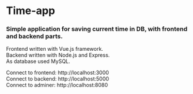 # Time-app
### Simple application for saving current time in DB, with frontend and backend parts.

Frontend written with Vue.js framework.  
Backend written with Node.js and Express.  
As database used MySQL.  

Connect to frontend: http://localhost:3000  
Connect to backend: http://localhost:5000  
Connect to adminer: http://localhost:8080  
